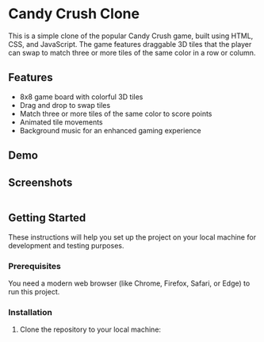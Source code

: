 # Candy Crush Clone

This is a simple clone of the popular Candy Crush game, built using HTML, CSS, and JavaScript. The game features draggable 3D tiles that the player can swap to match three or more tiles of the same color in a row or column.

## Features

- 8x8 game board with colorful 3D tiles
- Drag and drop to swap tiles
- Match three or more tiles of the same color to score points
- Animated tile movements
- Background music for an enhanced gaming experience

## Demo



## Screenshots

![]()

## Getting Started

These instructions will help you set up the project on your local machine for development and testing purposes.

### Prerequisites

You need a modern web browser (like Chrome, Firefox, Safari, or Edge) to run this project.

### Installation

1. Clone the repository to your local machine:
